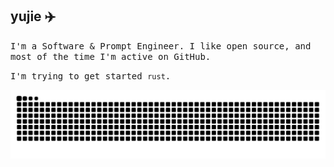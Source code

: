<h2>
    yujie ✈️
</h2>
<p>
    <samp>
        I'm a Software & Prompt Engineer. I like open
        source, and most of the time I'm active on GitHub.
    </samp>
</p>
<p>
    <samp>
        I'm trying to get started <code>rust</code>.
    </samp>
</p>

![github contribution grid snake animation](https://raw.githubusercontent.com/devyujie/devyujie/output/github-contribution-grid-snake.svg)
